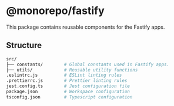 # @monorepo/fastify

This package contains reusable components for the Fastify apps.

## Structure

```bash
src/
├── constants/        # Global constants used in Fastify apps.
├── utils/            # Reusable utility functions
.eslintrc.js          # ESLint linting rules
.prettierrc.js        # Prettier linting rules
jest.config.ts        # Jest configuration file
package.json          # Workspace configuration
tsconfig.json         # Typescript configuration
```
